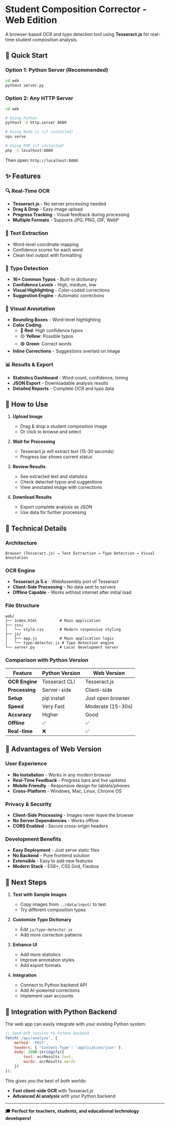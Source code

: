 # Student Composition Corrector - Web Edition

A browser-based OCR and typo detection tool using **Tesseract.js** for real-time student composition analysis.

## 🚀 Quick Start

### Option 1: Python Server (Recommended)
```bash
cd web
python3 server.py
```

### Option 2: Any HTTP Server
```bash
cd web

# Using Python
python3 -m http.server 8080

# Using Node.js (if installed)
npx serve

# Using PHP (if installed)
php -S localhost:8080
```

Then open: `http://localhost:8080`

## ✨ Features

### 🔍 **Real-Time OCR**
- **Tesseract.js** - No server processing needed
- **Drag & Drop** - Easy image upload
- **Progress Tracking** - Visual feedback during processing
- **Multiple Formats** - Supports JPG, PNG, GIF, WebP

### 📝 **Text Extraction**
- Word-level coordinate mapping
- Confidence scores for each word
- Clean text output with formatting

### 🎯 **Typo Detection**
- **16+ Common Typos** - Built-in dictionary
- **Confidence Levels** - High, medium, low
- **Visual Highlighting** - Color-coded corrections
- **Suggestion Engine** - Automatic corrections

### 🎨 **Visual Annotation**
- **Bounding Boxes** - Word-level highlighting
- **Color Coding**:
  - 🔴 **Red**: High confidence typos
  - 🟡 **Yellow**: Possible typos  
  - 🟢 **Green**: Correct words
- **Inline Corrections** - Suggestions overlaid on image

### 📊 **Results & Export**
- **Statistics Dashboard** - Word count, confidence, timing
- **JSON Export** - Downloadable analysis results
- **Detailed Reports** - Complete OCR and typo data

## 🎯 How to Use

1. **Upload Image**
   - Drag & drop a student composition image
   - Or click to browse and select

2. **Wait for Processing** 
   - Tesseract.js will extract text (15-30 seconds)
   - Progress bar shows current status

3. **Review Results**
   - See extracted text and statistics
   - Check detected typos and suggestions
   - View annotated image with corrections

4. **Download Results**
   - Export complete analysis as JSON
   - Use data for further processing

## 🔧 Technical Details

### **Architecture**
```
Browser (Tesseract.js) → Text Extraction → Typo Detection → Visual Annotation
```

### **OCR Engine**
- **Tesseract.js 5.x** - WebAssembly port of Tesseract
- **Client-Side Processing** - No data sent to servers
- **Offline Capable** - Works without internet after initial load

### **File Structure**
```
web/
├── index.html          # Main application
├── css/
│   └── style.css       # Modern responsive styling
├── js/
│   ├── app.js          # Main application logic
│   └── typo-detector.js # Typo detection engine
└── server.py           # Local development server
```

### **Comparison with Python Version**

| Feature | Python Version | Web Version |
|---------|----------------|-------------|
| **OCR Engine** | Tesseract CLI | Tesseract.js |
| **Processing** | Server-side | Client-side |
| **Setup** | pip install | Just open browser |
| **Speed** | Very Fast | Moderate (15-30s) |
| **Accuracy** | Higher | Good |
| **Offline** | ✅ | ✅ |
| **Real-time** | ❌ | ✅ |

## 🌟 Advantages of Web Version

### **User Experience**
- **No Installation** - Works in any modern browser
- **Real-Time Feedback** - Progress bars and live updates
- **Mobile Friendly** - Responsive design for tablets/phones
- **Cross-Platform** - Windows, Mac, Linux, Chrome OS

### **Privacy & Security**
- **Client-Side Processing** - Images never leave the browser
- **No Server Dependencies** - Works offline
- **CORS Enabled** - Secure cross-origin headers

### **Development Benefits**
- **Easy Deployment** - Just serve static files
- **No Backend** - Pure frontend solution
- **Extensible** - Easy to add new features
- **Modern Stack** - ES6+, CSS Grid, Flexbox

## 🚀 Next Steps

1. **Test with Sample Images**
   - Copy images from `../data/input/` to test
   - Try different composition types

2. **Customize Typo Dictionary**
   - Edit `js/typo-detector.js`
   - Add more correction patterns

3. **Enhance UI**
   - Add more statistics
   - Improve annotation styles
   - Add export formats

4. **Integration**
   - Connect to Python backend API
   - Add AI-powered corrections
   - Implement user accounts

## 🔗 Integration with Python Backend

The web app can easily integrate with your existing Python system:

```javascript
// Send OCR results to Python backend
fetch('/api/analyze', {
    method: 'POST',
    headers: { 'Content-Type': 'application/json' },
    body: JSON.stringify({
        text: ocrResults.text,
        words: ocrResults.words
    })
});
```

This gives you the best of both worlds:
- **Fast client-side OCR** with Tesseract.js
- **Advanced AI analysis** with your Python backend

---

**🎓 Perfect for teachers, students, and educational technology developers!**
